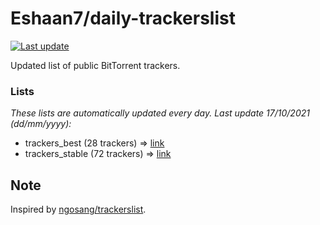 
# Eshaan7/daily-trackerslist 

[![Last update](https://img.shields.io/badge/Last%20update-17/10/2021-blue.svg)](#)

Updated list of public BitTorrent trackers.

### Lists
*These lists are automatically updated every day. Last update 17/10/2021 (_dd/mm/yyyy_):*

* trackers_best (28 trackers) => [link](https://raw.githubusercontent.com/eshaan7/daily-trackerslist/master/trackers_best.txt)
* trackers_stable (72 trackers) => [link](https://raw.githubusercontent.com/eshaan7/daily-trackerslist/master/trackers_stable.txt)

## Note

Inspired by [ngosang/trackerslist](https://github.com/ngosang/trackerslist).
